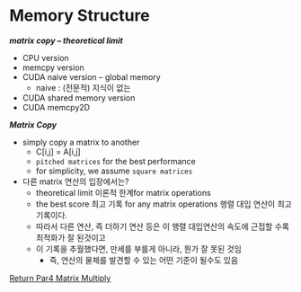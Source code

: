 # Memory Structure

***matrix copy – theoretical limit***
- CPU version
- memcpy version
- CUDA naive version – global memory
  - naive : (전문적) 지식이 없는
- CUDA shared memory version
- CUDA memcpy2D

***Matrix Copy***
- simply copy a matrix to another
  - C[i,j] = A[i,j]
  - `pitched matrices` for the best performance
  - for simplicity, we assume `square matrices`
- 다른 matrix 연산의 입장에서는?
  - theoretical limit 이론적 한계for matrix operations
  - the best score 최고 기록 for any matrix operations 행렬 대입 연산이 최고 기록이다.
  - 따라서 다른 연산, 즉 더하기 연산 등은 이 행렬 대입연산의 속도에 근접할 수록 최적화가 잘 된것이고
  - 이 기록을 추월했다면, 만세를 부를게 아니라, 뭔가 잘 못된 것임
    - 즉, 연산의 물체를 발견할 수 있는 어떤 기준이 될수도 있음

[Return Par4 Matrix Multiply](../README.md)  